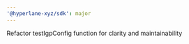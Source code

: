 ```yaml
---
'@hyperlane-xyz/sdk': major
---
```


Refactor testIgpConfig function for clarity and maintainability
